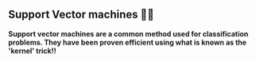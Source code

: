 ## Support Vector machines 🦾🤖
<b>
<b>
  Support vector machines are a common method used for classification problems. They have been proven efficient using what is known as the 'kernel' trick!!
